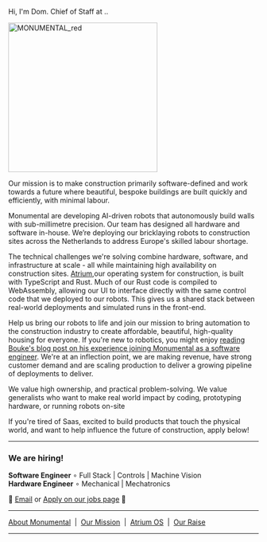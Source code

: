 Hi, I'm Dom. Chief of Staff at ..


<p align="centre">
  <img src="https://github.com/user-attachments/assets/674ae1d1-5660-42cc-a676-c6b1da040f58" alt="MONUMENTAL_red" width="300"/>
</p>

Our mission is to make construction primarily software-defined and work towards a future where beautiful, bespoke buildings are built quickly and efficiently, with minimal labour.

Monumental are developing AI-driven robots that autonomously build walls with sub-millimetre precision. Our team has designed all hardware and software in-house. We’re deploying our bricklaying robots to construction sites across the Netherlands to address Europe's skilled labour shortage.

The technical challenges we're solving combine hardware, software, and infrastructure at scale - all while maintaining high availability on construction sites. [Atrium](https://www.monumental.co/atrium),our operating system for construction, is built with TypeScript and Rust. Much of our Rust code is compiled to WebAssembly, allowing our UI to interface directly with the same control code that we deployed to our robots. This gives us a shared stack between real-world deployments and simulated runs in the front-end.

Help us bring our robots to life and join our mission to bring automation to the construction industry to create affordable, beautiful, high-quality housing for everyone. If you're new to robotics, you might enjoy [reading Bouke's blog post on his experience joining Monumental as a software engineer](https://bou.ke/blog/robotics/).
We're at an inflection point, we are making revenue, have strong customer demand and are scaling production to deliver a growing pipeline of deployments to deliver.

We value high ownership, and practical problem-solving. We value generalists who want to make real world impact by coding, prototyping hardware, or running robots on-site

If you're tired of Saas, excited to build products that touch the physical world, and want to help influence the future of construction, apply below! 

---

### We are hiring!

**Software Engineer** ∘ Full Stack | Controls | Machine Vision  
**Hardware Engineer** ∘ Mechanical | Mechatronics






📧 [Email](mailto:dominic@monumental.co) or [Apply on our jobs page](https://www.monumental.co/jobs) 🧱


---

[About Monumental](https://www.monumental.co/about) &nbsp;|&nbsp; [Our Mission](https://www.monumental.co/our-vision) &nbsp;|&nbsp; [Atrium OS](https://www.monumental.co/atrium) &nbsp;|&nbsp; [Our Raise](our-25-million-fundraise)

---




